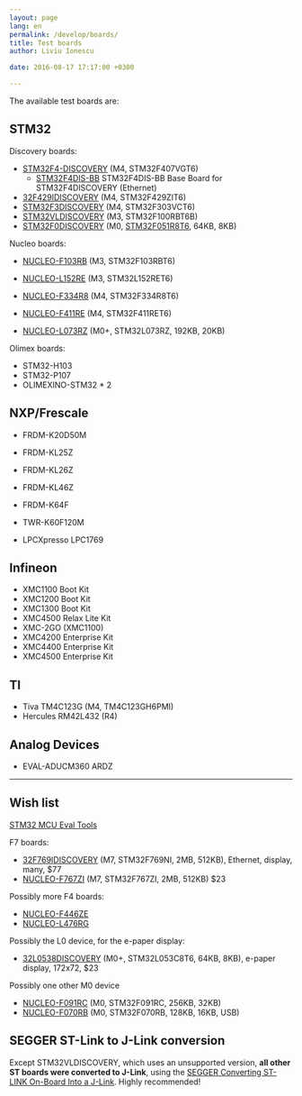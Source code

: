 ```yaml
---
layout: page
lang: en
permalink: /develop/boards/
title: Test boards
author: Liviu Ionescu

date: 2016-08-17 17:17:00 +0300

---
```


The available test boards are:

## STM32

Discovery boards:

- [STM32F4-DISCOVERY](http://www.st.com/content/st_com/en/products/evaluation-tools/product-evaluation-tools/mcu-eval-tools/stm32-mcu-eval-tools/stm32-mcu-discovery-kits/stm32f4discovery.html) (M4, STM32F407VGT6)
  - [STM32F4DIS-BB](http://www.st.com/en/evaluation-tools/stm32f4dis-ext.html) STM32F4DIS-BB Base Board for STM32F4DISCOVERY (Ethernet)
- [32F429IDISCOVERY](http://www.st.com/content/st_com/en/products/evaluation-tools/product-evaluation-tools/mcu-eval-tools/stm32-mcu-eval-tools/stm32-mcu-discovery-kits/32f429idiscovery.html) (M4, STM32F429ZIT6)
- [STM32F3DISCOVERY](http://www.st.com/en/evaluation-tools/stm32f3discovery.html) (M4, STM32F303VCT6)
- [STM32VLDISCOVERY](http://www.st.com/content/st_com/en/products/evaluation-tools/product-evaluation-tools/mcu-eval-tools/stm32-mcu-eval-tools/stm32-mcu-discovery-kits/stm32vldiscovery.html) (M3, STM32F100RBT6B)
- [STM32F0DISCOVERY](http://www.st.com/content/st_com/en/products/evaluation-tools/product-evaluation-tools/mcu-eval-tools/stm32-mcu-eval-tools/stm32-mcu-discovery-kits/stm32f0discovery.html) (M0, [STM32F051R8T6](http://www.st.com/content/st_com/en/products/microcontrollers/stm32-32-bit-arm-cortex-mcus/stm32f0-series/stm32f0x1/stm32f051r8.html), 64KB, 8KB)

Nucleo boards:

- [NUCLEO-F103RB](http://www.st.com/content/st_com/en/products/evaluation-tools/product-evaluation-tools/mcu-eval-tools/stm32-mcu-eval-tools/stm32-mcu-nucleo/nucleo-f103rb.html) (M3, STM32F103RBT6)
- [NUCLEO-L152RE](http://www.st.com/content/st_com/en/products/evaluation-tools/product-evaluation-tools/mcu-eval-tools/stm32-mcu-eval-tools/stm32-mcu-nucleo/nucleo-l152re.html) (M3, STM32L152RET6)
- [NUCLEO-F334R8](http://www.st.com/content/st_com/en/products/evaluation-tools/product-evaluation-tools/mcu-eval-tools/stm32-mcu-eval-tools/stm32-mcu-nucleo/nucleo-f334r8.html) (M4, STM32F334R8T6)
- [NUCLEO-F411RE](http://www.st.com/content/st_com/en/products/evaluation-tools/product-evaluation-tools/mcu-eval-tools/stm32-mcu-eval-tools/stm32-mcu-nucleo/nucleo-f411re.html) (M4, STM32F411RET6)

- [NUCLEO-L073RZ](http://www.st.com/content/st_com/en/products/evaluation-tools/product-evaluation-tools/mcu-eval-tools/stm32-mcu-eval-tools/stm32-mcu-nucleo/nucleo-l073rz.html) (M0+, STM32L073RZ, 192KB, 20KB)

Olimex boards:

- STM32-H103
- STM32-P107
- OLIMEXINO-STM32 * 2

## NXP/Frescale

- FRDM-K20D50M
- FRDM-KL25Z
- FRDM-KL26Z
- FRDM-KL46Z
- FRDM-K64F
- TWR-K60F120M

- LPCXpresso LPC1769

## Infineon

- XMC1100 Boot Kit
- XMC1200 Boot Kit
- XMC1300 Boot Kit
- XMC4500 Relax Lite Kit
- XMC-2GO (XMC1100)
- XMC4200 Enterprise Kit
- XMC4400 Enterprise Kit
- XMC4500 Enterprise Kit

## TI

- Tiva TM4C123G (M4, TM4C123GH6PMI)
- Hercules RM42L432 (R4)

## Analog Devices

- EVAL-ADUCM360 ARDZ

---

## Wish list

[STM32 MCU Eval Tools ](http://www.st.com/content/st_com/en/products/evaluation-tools/product-evaluation-tools/mcu-eval-tools/stm32-mcu-eval-tools.html?querycriteria=productId=SS1532)

F7 boards:

- [32F769IDISCOVERY](http://www.st.com/content/st_com/en/products/evaluation-tools/product-evaluation-tools/mcu-eval-tools/stm32-mcu-eval-tools/stm32-mcu-discovery-kits/32f769idiscovery.html) (M7, STM32F769NI, 2MB, 512KB), Ethernet, display, many, $77
- [NUCLEO-F767ZI](http://www.st.com/content/st_com/en/products/evaluation-tools/product-evaluation-tools/mcu-eval-tools/stm32-mcu-eval-tools/stm32-mcu-nucleo/nucleo-f767zi.html) (M7, STM32F767ZI, 2MB, 512KB) $23

Possibly more F4 boards:

- [NUCLEO-F446ZE](http://www.st.com/content/st_com/en/products/evaluation-tools/product-evaluation-tools/mcu-eval-tools/stm32-mcu-eval-tools/stm32-mcu-nucleo/nucleo-f446ze.html)
- [NUCLEO-L476RG](http://www.st.com/content/st_com/en/products/evaluation-tools/product-evaluation-tools/mcu-eval-tools/stm32-mcu-eval-tools/stm32-mcu-nucleo/nucleo-l476rg.html)

Possibly the L0 device, for the e-paper display:

- [32L0538DISCOVERY](http://www.st.com/content/st_com/en/products/evaluation-tools/product-evaluation-tools/mcu-eval-tools/stm32-mcu-eval-tools/stm32-mcu-discovery-kits/32l0538discovery.html) (M0+, STM32L053C8T6, 64KB, 8KB), e-paper display, 172x72, $23


Possibly one other M0 device

-  [NUCLEO-F091RC](http://www.st.com/content/st_com/en/products/evaluation-tools/product-evaluation-tools/mcu-eval-tools/stm32-mcu-eval-tools/stm32-mcu-nucleo/nucleo-f091rc.html) (M0, STM32F091RC, 256KB, 32KB)
- [NUCLEO-F070RB](http://www.st.com/content/st_com/en/products/evaluation-tools/product-evaluation-tools/mcu-eval-tools/stm32-mcu-eval-tools/stm32-mcu-nucleo/nucleo-f070rb.html) (M0, STM32F070RB, 128KB, 16KB, USB)

## SEGGER ST-Link to J-Link conversion

Except STM32VLDISCOVERY, which uses an unsupported version, **all other ST boards were converted to J-Link**, using the [SEGGER Converting ST-LINK On-Board Into a J-Link](https://www.segger.com/products/debug-probes/j-link/models/other-j-links/st-link-on-board/). Highly recommended!
